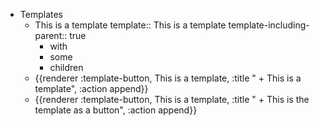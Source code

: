 - Templates
  - This is a template
    template:: This is a template
    template-including-parent:: true
    - with
    - some
    - children
  - {{renderer :template-button, This is a template, :title " + This is a template", :action append}}
  - {{renderer :template-button, This is a template, :title " + This is the template as a button", :action append}}
